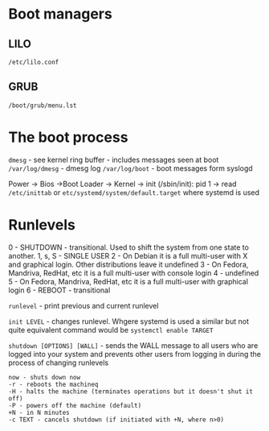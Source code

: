# Boot managers
## LILO
`/etc/lilo.conf`

## GRUB
`/boot/grub/menu.lst`

# The boot process

`dmesg` - see kernel ring buffer - includes messages seen at boot
`/var/log/dmesg` - dmesg log
`/var/log/boot` - boot messages form syslogd

Power -> Bios ->Boot Loader -> Kernel -> init (/sbin/init): pid 1 -> read `/etc/inittab` or `etc/systemd/system/default.target` where systemd is used

# Runlevels
0 - SHUTDOWN - transitional. Used to shift the system from one state to another. 
1, s, S - SINGLE USER 
2 - On Debian it is a full multi-user with X and graphical login.  Other distributions leave it undefined
3 - On Fedora, Mandriva, RedHat, etc it is a full multi-user with console login
4 - undefined
5 - On Fedora, Mandriva, RedHat, etc it is a full multi-user with graphical login
6 - REBOOT - transitional

`runlevel` - print previous and current runlevel

`init LEVEL` - changes runlevel. Whgere systemd is used a similar but not quite equivalent command would be `systemctl enable TARGET`

`shutdown [OPTIONS] [WALL]` - sends the WALL message to all users who are logged into your system and prevents other users from logging in during the process of changing runlevels

```
now - shuts down now
-r - reboots the machineq
-H - halts the machine (terminates operations but it doesn't shut it off)
-P - powers off the machine (default)
+N - in N minutes
-c TEXT - cancels shutdown (if initiated with +N, where n>0)
```
